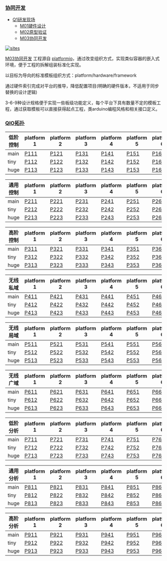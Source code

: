 ﻿### [协同开发](https://github.com/OS-Q)

* [Q1研发现场](https://github.com/OS-Q/Q1)
    * [M01硬件设计](https://github.com/OS-Q/M01)
    * [M02原型验证](https://github.com/OS-Q/M02)
    * [M03协同开发](https://github.com/OS-Q/M03)

[![sites](http://182.61.61.133/link/resources/OSQ.png)](http://www.OS-Q.com)

[M03协同开发](https://github.com/OS-Q/M03) 工程源自 [platformio](https://github.com/platformio/platformio-core)，通过改变组织方式，实现类似容器的嵌入式环境，便于工程的拆解组装标准化实现。

以目标为导向的标准模板组织方式：platform/hardware/framework

通过硬件索引完成对平台的推导，降低配置项目(明确的硬件版本，不适用于同步替换的设计逻辑)

3-6-9种设计规格便于实现一些板级功能定义，每个平台下具有数量不定的模板工程，通过获取模板可以直接获得起点工程，类arduino编程风格和相关接口定义。

### [QIO拓扑](https://github.com/M03)

| 低阶控制 | platform 1 | platform 2 | platform 3 | platform 4 | platform 5 | platform 6 |
| ------- | ------- | ------- | ------- | ------- | ------- | ------- |
| main | [P111](https://github.com/OS-Q/P111) | [P121](https://github.com/OS-Q/P121) | [P131](https://github.com/OS-Q/P131) | [P141](https://github.com/OS-Q/P141) | [P151](https://github.com/OS-Q/P151) | [P161](https://github.com/OS-Q/P161) |
| tiny | [P112](https://github.com/OS-Q/P112) | [P122](https://github.com/OS-Q/P122) | [P132](https://github.com/OS-Q/P132) | [P142](https://github.com/OS-Q/P142) | [P152](https://github.com/OS-Q/P152) | [P162](https://github.com/OS-Q/P162) |
| huge | [P113](https://github.com/OS-Q/P113) | [P123](https://github.com/OS-Q/P123) | [P133](https://github.com/OS-Q/P133) | [P143](https://github.com/OS-Q/P143) | [P153](https://github.com/OS-Q/P153) | [P163](https://github.com/OS-Q/P163) |

| 通用控制 | platform 1 | platform 2 | platform 3 | platform 4 | platform 5 | platform 6 |
| ------- | ------- | ------- | ------- | ------- | ------- | ------- |
| main | [P211](https://github.com/OS-Q/P211) | [P221](https://github.com/OS-Q/P221) | [P231](https://github.com/OS-Q/P231) | [P241](https://github.com/OS-Q/P241) | [P251](https://github.com/OS-Q/P251) | [P261](https://github.com/OS-Q/P261) |
| tiny | [P212](https://github.com/OS-Q/P212) | [P222](https://github.com/OS-Q/P222) | [P232](https://github.com/OS-Q/P232) | [P242](https://github.com/OS-Q/P242) | [P252](https://github.com/OS-Q/P252) | [P262](https://github.com/OS-Q/P262) |
| huge | [P213](https://github.com/OS-Q/P213) | [P223](https://github.com/OS-Q/P223) | [P233](https://github.com/OS-Q/P233) | [P243](https://github.com/OS-Q/P243) | [P253](https://github.com/OS-Q/P253) | [P263](https://github.com/OS-Q/P263) |

| 高阶控制 | platform 1 | platform 2 | platform 3 | platform 4 | platform 5 | platform 6 |
| ------- | ------- | ------- | ------- | ------- | ------- | ------- |
| main | [P311](https://github.com/OS-Q/P311) | [P321](https://github.com/OS-Q/P321) | [P331](https://github.com/OS-Q/P331) | [P341](https://github.com/OS-Q/P341) | [P351](https://github.com/OS-Q/P351) | [P361](https://github.com/OS-Q/P361) |
| tiny | [P312](https://github.com/OS-Q/P312) | [P322](https://github.com/OS-Q/P322) | [P332](https://github.com/OS-Q/P332) | [P342](https://github.com/OS-Q/P342) | [P352](https://github.com/OS-Q/P352) | [P362](https://github.com/OS-Q/P362) |
| huge | [P313](https://github.com/OS-Q/P313) | [P323](https://github.com/OS-Q/P323) | [P333](https://github.com/OS-Q/P333) | [P343](https://github.com/OS-Q/P343) | [P353](https://github.com/OS-Q/P353) | [P363](https://github.com/OS-Q/P363) |

| 无线私域 | platform 1 | platform 2 | platform 3 | platform 4 | platform 5 | platform 6 |
| ------- | ------- | ------- | ------- | ------- | ------- | ------- |
| main | [P411](https://github.com/OS-Q/P411) | [P421](https://github.com/OS-Q/P421) | [P431](https://github.com/OS-Q/P431) | [P441](https://github.com/OS-Q/P441) | [P451](https://github.com/OS-Q/P451) | [P461](https://github.com/OS-Q/P461) |
| tiny | [P412](https://github.com/OS-Q/P412) | [P422](https://github.com/OS-Q/P422) | [P432](https://github.com/OS-Q/P432) | [P442](https://github.com/OS-Q/P442) | [P452](https://github.com/OS-Q/P452) | [P462](https://github.com/OS-Q/P462) |
| huge | [P413](https://github.com/OS-Q/P413) | [P423](https://github.com/OS-Q/P423) | [P433](https://github.com/OS-Q/P433) | [P443](https://github.com/OS-Q/P443) | [P453](https://github.com/OS-Q/P453) | [P463](https://github.com/OS-Q/P463) |

| 无线局域 | platform 1 | platform 2 | platform 3 | platform 4 | platform 5 | platform 6 |
| ------- | ------- | ------- | ------- | ------- | ------- | ------- |
| main | [P511](https://github.com/OS-Q/P511) | [P521](https://github.com/OS-Q/P521) | [P531](https://github.com/OS-Q/P531) | [P541](https://github.com/OS-Q/P541) | [P551](https://github.com/OS-Q/P551) | [P561](https://github.com/OS-Q/P561) |
| tiny | [P512](https://github.com/OS-Q/P512) | [P522](https://github.com/OS-Q/P522) | [P532](https://github.com/OS-Q/P532) | [P542](https://github.com/OS-Q/P542) | [P552](https://github.com/OS-Q/P552) | [P562](https://github.com/OS-Q/P562) |
| huge | [P513](https://github.com/OS-Q/P513) | [P523](https://github.com/OS-Q/P523) | [P533](https://github.com/OS-Q/P533) | [P543](https://github.com/OS-Q/P543) | [P553](https://github.com/OS-Q/P553) | [P563](https://github.com/OS-Q/P563) |

| 无线广域 | platform 1 | platform 2 | platform 3 | platform 4 | platform 5 | platform 6 |
| ------- | ------- | ------- | ------- | ------- | ------- | ------- |
| main | [P611](https://github.com/OS-Q/P611) | [P621](https://github.com/OS-Q/P621) | [P631](https://github.com/OS-Q/P631) | [P641](https://github.com/OS-Q/P641) | [P651](https://github.com/OS-Q/P651) | [P661](https://github.com/OS-Q/P661) |
| tiny | [P612](https://github.com/OS-Q/P612) | [P622](https://github.com/OS-Q/P622) | [P632](https://github.com/OS-Q/P632) | [P642](https://github.com/OS-Q/P642) | [P652](https://github.com/OS-Q/P652) | [P662](https://github.com/OS-Q/P662) |
| huge | [P613](https://github.com/OS-Q/P613) | [P623](https://github.com/OS-Q/P623) | [P633](https://github.com/OS-Q/P633) | [P643](https://github.com/OS-Q/P643) | [P653](https://github.com/OS-Q/P653) | [P663](https://github.com/OS-Q/P663) |

| 低阶分析 | platform 1 | platform 2 | platform 3 | platform 4 | platform 5 | platform 6 |
| ------- | ------- | ------- | ------- | ------- | ------- | ------- |
| main | [P711](https://github.com/OS-Q/P711) | [P721](https://github.com/OS-Q/P721) | [P731](https://github.com/OS-Q/P731) | [P741](https://github.com/OS-Q/P741) | [P751](https://github.com/OS-Q/P751) | [P761](https://github.com/OS-Q/P761) |
| tiny | [P712](https://github.com/OS-Q/P712) | [P722](https://github.com/OS-Q/P722) | [P732](https://github.com/OS-Q/P732) | [P742](https://github.com/OS-Q/P742) | [P752](https://github.com/OS-Q/P752) | [P762](https://github.com/OS-Q/P762) |
| huge | [P713](https://github.com/OS-Q/P713) | [P723](https://github.com/OS-Q/P723) | [P733](https://github.com/OS-Q/P733) | [P743](https://github.com/OS-Q/P743) | [P753](https://github.com/OS-Q/P753) | [P763](https://github.com/OS-Q/P763) |

| 通用分析 | platform 1 | platform 2 | platform 3 | platform 4 | platform 5 | platform 6 |
| ------- | ------- | ------- | ------- | ------- | ------- | ------- |
| main | [P811](https://github.com/OS-Q/P811) | [P821](https://github.com/OS-Q/P821) | [P831](https://github.com/OS-Q/P831) | [P841](https://github.com/OS-Q/P841) | [P851](https://github.com/OS-Q/P851) | [P861](https://github.com/OS-Q/P861) |
| tiny | [P812](https://github.com/OS-Q/P812) | [P822](https://github.com/OS-Q/P822) | [P832](https://github.com/OS-Q/P832) | [P842](https://github.com/OS-Q/P842) | [P852](https://github.com/OS-Q/P852) | [P862](https://github.com/OS-Q/P862) |
| huge | [P813](https://github.com/OS-Q/P813) | [P823](https://github.com/OS-Q/P823) | [P833](https://github.com/OS-Q/P833) | [P843](https://github.com/OS-Q/P843) | [P853](https://github.com/OS-Q/P853) | [P863](https://github.com/OS-Q/P863) |

| 高阶分析 | platform 1 | platform 2 | platform 3 | platform 4 | platform 5 | platform 6 |
| ------- | ------- | ------- | ------- | ------- | ------- | ------- |
| main | [P911](https://github.com/OS-Q/P911) | [P921](https://github.com/OS-Q/P921) | [P931](https://github.com/OS-Q/P931) | [P941](https://github.com/OS-Q/P941) | [P951](https://github.com/OS-Q/P951) | [P961](https://github.com/OS-Q/P961) |
| tiny | [P912](https://github.com/OS-Q/P912) | [P922](https://github.com/OS-Q/P922) | [P932](https://github.com/OS-Q/P932) | [P942](https://github.com/OS-Q/P942) | [P952](https://github.com/OS-Q/P952) | [P962](https://github.com/OS-Q/P962) |
| huge | [P913](https://github.com/OS-Q/P913) | [P923](https://github.com/OS-Q/P923) | [P933](https://github.com/OS-Q/P933) | [P943](https://github.com/OS-Q/P943) | [P953](https://github.com/OS-Q/P953) | [P963](https://github.com/OS-Q/P963) |
